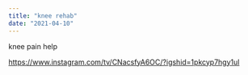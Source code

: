 ```yaml
---
title: "knee rehab"
date: "2021-04-10"
---
```


knee pain help

https://www.instagram.com/tv/CNacsfyA6OC/?igshid=1pkcyp7hgy1ul